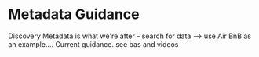 # Metadata Guidance

Discovery Metadata is what we're after - search for data --> use Air BnB as an example....
Current guidance. see bas and videos


